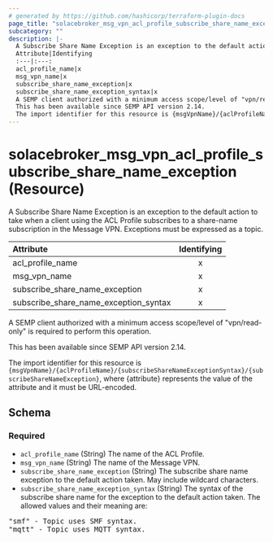 ```yaml
---
# generated by https://github.com/hashicorp/terraform-plugin-docs
page_title: "solacebroker_msg_vpn_acl_profile_subscribe_share_name_exception Resource - solacebroker"
subcategory: ""
description: |-
  A Subscribe Share Name Exception is an exception to the default action to take when a client using the ACL Profile subscribes to a share-name subscription in the Message VPN. Exceptions must be expressed as a topic.
  Attribute|Identifying
  :---|:---:
  acl_profile_name|x
  msg_vpn_name|x
  subscribe_share_name_exception|x
  subscribe_share_name_exception_syntax|x
  A SEMP client authorized with a minimum access scope/level of "vpn/read-only" is required to perform this operation.
  This has been available since SEMP API version 2.14.
  The import identifier for this resource is {msgVpnName}/{aclProfileName}/{subscribeShareNameExceptionSyntax}/{subscribeShareNameException}, where {attribute} represents the value of the attribute and it must be URL-encoded.
---
```


# solacebroker_msg_vpn_acl_profile_subscribe_share_name_exception (Resource)

A Subscribe Share Name Exception is an exception to the default action to take when a client using the ACL Profile subscribes to a share-name subscription in the Message VPN. Exceptions must be expressed as a topic.


Attribute|Identifying
:---|:---:
acl_profile_name|x
msg_vpn_name|x
subscribe_share_name_exception|x
subscribe_share_name_exception_syntax|x



A SEMP client authorized with a minimum access scope/level of "vpn/read-only" is required to perform this operation.

This has been available since SEMP API version 2.14.

The import identifier for this resource is `{msgVpnName}/{aclProfileName}/{subscribeShareNameExceptionSyntax}/{subscribeShareNameException}`, where {attribute} represents the value of the attribute and it must be URL-encoded.



<!-- schema generated by tfplugindocs -->
## Schema

### Required

- `acl_profile_name` (String) The name of the ACL Profile.
- `msg_vpn_name` (String) The name of the Message VPN.
- `subscribe_share_name_exception` (String) The subscribe share name exception to the default action taken. May include wildcard characters.
- `subscribe_share_name_exception_syntax` (String) The syntax of the subscribe share name for the exception to the default action taken. The allowed values and their meaning are:

<pre>
"smf" - Topic uses SMF syntax.
"mqtt" - Topic uses MQTT syntax.
</pre>
